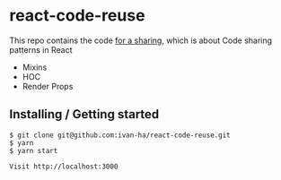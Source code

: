 # react-code-reuse

This repo contains the code [for a sharing](http://slides.com/ivanha/share-code-in-react#/), which is about Code sharing patterns in React
- Mixins
- HOC
- Render Props

## Installing / Getting started

```shell
$ git clone git@github.com:ivan-ha/react-code-reuse.git
$ yarn
$ yarn start

Visit http://localhost:3000
```
